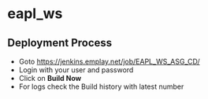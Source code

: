 # eapl_ws

## Deployment Process
* Goto https://jenkins.emplay.net/job/EAPL_WS_ASG_CD/
* Login with your user and password
* Click on **Build Now**
* For logs check the Build history with latest number



